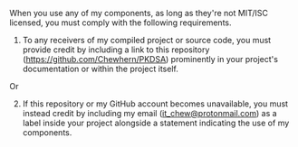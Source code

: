 When you use any of my components, as long as they're not MIT/ISC licensed, you must comply with the following requirements.


1. To any receivers of my compiled project or source code, you must provide credit by including a link to this repository (https://github.com/Chewhern/PKDSA) prominently in your project's documentation or within the project itself.

Or
   
2. If this repository or my GitHub account becomes unavailable, you must instead credit by including my email (it_chew@protonmail.com) as a label inside your project alongside a statement indicating the use of my components.
